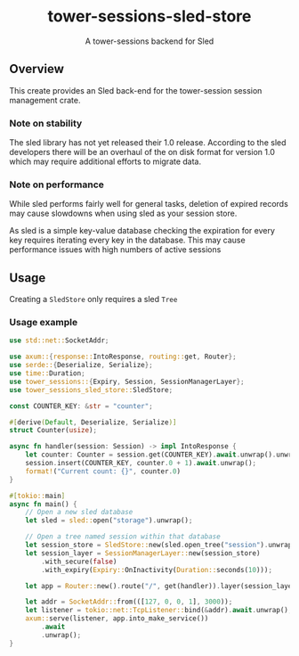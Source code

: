 <h1 align="center">
    tower-sessions-sled-store
</h1>

<p align="center">
    A tower-sessions backend for Sled
</p>

## Overview

This create provides an Sled back-end for the tower-session session management crate.

### Note on stability

The sled library has not yet released their 1.0 release. According to the sled developers there will be an overhaul of the on disk format for version 1.0 which may require additional efforts to migrate data.

### Note on performance

While sled performs fairly well for general tasks, deletion of expired records may cause slowdowns when using sled as your session store.

As sled is a simple key-value database checking the expiration for every key requires iterating every key in the database. This may cause performance issues with high numbers of active sessions

## Usage

Creating a `SledStore` only requires a sled `Tree`

### Usage example

```rust
use std::net::SocketAddr;

use axum::{response::IntoResponse, routing::get, Router};
use serde::{Deserialize, Serialize};
use time::Duration;
use tower_sessions::{Expiry, Session, SessionManagerLayer};
use tower_sessions_sled_store::SledStore;

const COUNTER_KEY: &str = "counter";

#[derive(Default, Deserialize, Serialize)]
struct Counter(usize);

async fn handler(session: Session) -> impl IntoResponse {
    let counter: Counter = session.get(COUNTER_KEY).await.unwrap().unwrap_or_default();
    session.insert(COUNTER_KEY, counter.0 + 1).await.unwrap();
    format!("Current count: {}", counter.0)
}

#[tokio::main]
async fn main() {
    // Open a new sled database
    let sled = sled::open("storage").unwrap();

    // Open a tree named session within that database
    let session_store = SledStore::new(sled.open_tree("session").unwrap());
    let session_layer = SessionManagerLayer::new(session_store)
        .with_secure(false)
        .with_expiry(Expiry::OnInactivity(Duration::seconds(10)));

    let app = Router::new().route("/", get(handler)).layer(session_layer);

    let addr = SocketAddr::from(([127, 0, 0, 1], 3000));
    let listener = tokio::net::TcpListener::bind(&addr).await.unwrap();
    axum::serve(listener, app.into_make_service())
        .await
        .unwrap();
}
```

